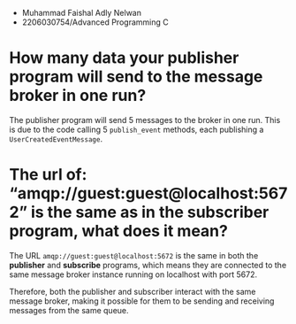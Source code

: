- Muhammad Faishal Adly Nelwan
- 2206030754/Advanced Programming C


# How many data your publisher program will send to the message broker in one run?
The publisher program will send 5 messages to the broker in one run. This is due to the code calling 5 `publish_event` methods, each publishing a `UserCreatedEventMessage`.

# The url of: “amqp://guest:guest@localhost:5672” is the same as in the subscriber program, what does it mean?

The URL `amqp://guest:guest@localhost:5672` is the same in both the **publisher** and **subscribe** programs, which means they are connected to the same message broker instance running on localhost with port 5672.

Therefore, both the publisher and subscriber interact with the same message broker, making it possible for them to be sending and receiving messages from the same queue.
